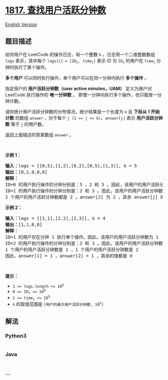 # [1817. 查找用户活跃分钟数](https://leetcode-cn.com/problems/finding-the-users-active-minutes)

[English Version](/solution/1800-1899/1817.Finding%20the%20Users%20Active%20Minutes/README_EN.md)

## 题目描述

<!-- 这里写题目描述 -->

<p>给你用户在 LeetCode 的操作日志，和一个整数 <code>k</code> 。日志用一个二维整数数组 <code>logs</code> 表示，其中每个 <code>logs[i] = [ID<sub>i</sub>, time<sub>i</sub>]</code> 表示 ID 为 <code>ID<sub>i</sub></code> 的用户在 <code>time<sub>i</sub></code> 分钟时执行了某个操作。</p>

<p><strong>多个用户 </strong>可以同时执行操作，单个用户可以在同一分钟内执行 <strong>多个操作</strong> 。</p>

<p>指定用户的<strong> 用户活跃分钟数（user active minutes，UAM）</strong> 定义为用户对 LeetCode 执行操作的 <strong>唯一分钟数</strong> 。 即使一分钟内执行多个操作，也只能按一分钟计数。</p>

<p>请你统计用户活跃分钟数的分布情况，统计结果是一个长度为 <code>k</code> 且 <strong>下标从 1 开始计数</strong> 的数组 <code>answer</code> ，对于每个 <code>j</code>（<code>1 <= j <= k</code>），<code>answer[j]</code> 表示 <strong>用户活跃分钟数</strong> 等于 <code>j</code> 的用户数。</p>

<p>返回上面描述的答案数组<i> </i><code>answer</code><i> </i>。</p>

<p> </p>

<p><strong>示例 1：</strong></p>

<pre>
<strong>输入：</strong>logs = [[0,5],[1,2],[0,2],[0,5],[1,3]], k = 5
<strong>输出：</strong>[0,2,0,0,0]
<strong>解释：</strong>
ID=0 的用户执行操作的分钟分别是：5 、2 和 5 。因此，该用户的用户活跃分钟数为 2（分钟 5 只计数一次）
ID=1 的用户执行操作的分钟分别是：2 和 3 。因此，该用户的用户活跃分钟数为 2
2 个用户的用户活跃分钟数都是 2 ，answer[2] 为 2 ，其余 answer[j] 的值都是 0
</pre>

<p><strong>示例 2：</strong></p>

<pre>
<strong>输入：</strong>logs = [[1,1],[2,2],[2,3]], k = 4
<strong>输出：</strong>[1,1,0,0]
<strong>解释：</strong>
ID=1 的用户仅在分钟 1 执行单个操作。因此，该用户的用户活跃分钟数为 1
ID=2 的用户执行操作的分钟分别是：2 和 3 。因此，该用户的用户活跃分钟数为 2
1 个用户的用户活跃分钟数是 1 ，1 个用户的用户活跃分钟数是 2 
因此，answer[1] = 1 ，answer[2] = 1 ，其余的值都是 0
</pre>

<p> </p>

<p><strong>提示：</strong></p>

<ul>
	<li><code>1 <= logs.length <= 10<sup>4</sup></code></li>
	<li><code>0 <= ID<sub>i</sub> <= 10<sup>9</sup></code></li>
	<li><code>1 <= time<sub>i</sub> <= 10<sup>5</sup></code></li>
	<li><code>k</code> 的取值范围是 <code>[用户的最大用户活跃分钟数, 10<sup>5</sup>]</code></li>
</ul>


## 解法

<!-- 这里可写通用的实现逻辑 -->

<!-- tabs:start -->

### **Python3**

<!-- 这里可写当前语言的特殊实现逻辑 -->

```python

```

### **Java**

<!-- 这里可写当前语言的特殊实现逻辑 -->

```java

```

### **...**

```

```

<!-- tabs:end -->
